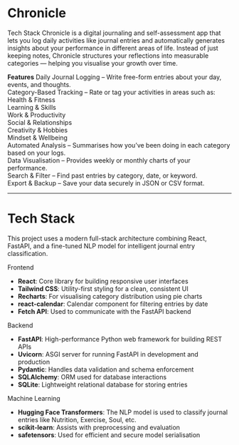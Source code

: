 # Chronicle
Tech Stack
Chronicle is a digital journaling and self-assessment app that lets you log daily activities like journal entries and automatically generates insights about your performance in different areas of life. Instead of just keeping notes, Chronicle structures your reflections into measurable categories — helping you visualise your growth over time.


**Features**
Daily Journal Logging – Write free-form entries about your day, events, and thoughts. <br>
Category-Based Tracking – Rate or tag your activities in areas such as: <br>
Health & Fitness <br>
Learning & Skills<br>
Work & Productivity<br>
Social & Relationships<br>
Creativity & Hobbies<br>
Mindset & Wellbeing<br>
Automated Analysis – Summarises how you’ve been doing in each category based on your logs.<br>
Data Visualisation – Provides weekly or monthly charts of your performance.<br>
Search & Filter – Find past entries by category, date, or keyword.<br>
Export & Backup – Save your data securely in JSON or CSV format.<br>

-------

# Tech Stack
This project uses a modern full-stack architecture combining React, FastAPI, and a fine-tuned NLP model for intelligent journal entry classification.

Frontend

* **React**: Core library for building responsive user interfaces
* **Tailwind CSS**: Utility-first styling for a clean, consistent UI
* **Recharts**: For visualising category distribution using pie charts
* **react-calendar**: Calendar component for filtering entries by date
* **Fetch API**: Used to communicate with the FastAPI backend

Backend

* **FastAPI**: High-performance Python web framework for building REST APIs
* **Uvicorn**: ASGI server for running FastAPI in development and production
* **Pydantic**: Handles data validation and schema enforcement
* **SQLAlchemy**: ORM used for database interactions
* **SQLite**: Lightweight relational database for storing entries

Machine Learning

* **Hugging Face Transformers**: The NLP model is used to classify journal entries like Nutrition, Exercise, Soul, etc.
* **scikit-learn**: Assists with preprocessing and evaluation
* **safetensors**: Used for efficient and secure model serialisation




